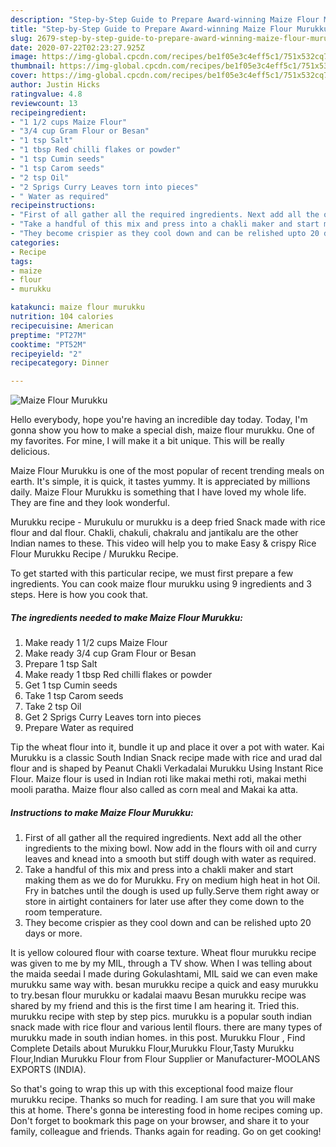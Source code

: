 ```yaml
---
description: "Step-by-Step Guide to Prepare Award-winning Maize Flour Murukku"
title: "Step-by-Step Guide to Prepare Award-winning Maize Flour Murukku"
slug: 2679-step-by-step-guide-to-prepare-award-winning-maize-flour-murukku
date: 2020-07-22T02:23:27.925Z
image: https://img-global.cpcdn.com/recipes/be1f05e3c4eff5c1/751x532cq70/maize-flour-murukku-recipe-main-photo.jpg
thumbnail: https://img-global.cpcdn.com/recipes/be1f05e3c4eff5c1/751x532cq70/maize-flour-murukku-recipe-main-photo.jpg
cover: https://img-global.cpcdn.com/recipes/be1f05e3c4eff5c1/751x532cq70/maize-flour-murukku-recipe-main-photo.jpg
author: Justin Hicks
ratingvalue: 4.8
reviewcount: 13
recipeingredient:
- "1 1/2 cups Maize Flour"
- "3/4 cup Gram Flour or Besan"
- "1 tsp Salt"
- "1 tbsp Red chilli flakes or powder"
- "1 tsp Cumin seeds"
- "1 tsp Carom seeds"
- "2 tsp Oil"
- "2 Sprigs Curry Leaves torn into pieces"
- " Water as required"
recipeinstructions:
- "First of all gather all the required ingredients. Next add all the other ingredients to the mixing bowl. Now add in the flours with oil and curry leaves and knead into a smooth but stiff dough with water as required."
- "Take a handful of this mix and press into a chakli maker and start making them as we do for Murukku. Fry on medium high heat in hot Oil. Fry in batches until the dough is used up fully.Serve them right away or store in airtight containers for later use after they come down to the room temperature."
- "They become crispier as they cool down and can be relished upto 20 days or more."
categories:
- Recipe
tags:
- maize
- flour
- murukku

katakunci: maize flour murukku 
nutrition: 104 calories
recipecuisine: American
preptime: "PT27M"
cooktime: "PT52M"
recipeyield: "2"
recipecategory: Dinner

---
```



![Maize Flour Murukku](https://img-global.cpcdn.com/recipes/be1f05e3c4eff5c1/751x532cq70/maize-flour-murukku-recipe-main-photo.jpg)

Hello everybody, hope you're having an incredible day today. Today, I'm gonna show you how to make a special dish, maize flour murukku. One of my favorites. For mine, I will make it a bit unique. This will be really delicious.

Maize Flour Murukku is one of the most popular of recent trending meals on earth. It's simple, it is quick, it tastes yummy. It is appreciated by millions daily. Maize Flour Murukku is something that I have loved my whole life. They are fine and they look wonderful.

Murukku recipe - Murukulu or murukku is a deep fried Snack made with rice flour and dal flour. Chakli, chakuli, chakralu and jantikalu are the other Indian names to these. This video will help you to make Easy &amp; crispy Rice Flour Murukku Recipe / Murukku Recipe.


To get started with this particular recipe, we must first prepare a few ingredients. You can cook maize flour murukku using 9 ingredients and 3 steps. Here is how you cook that.

<!--inarticleads1-->

##### The ingredients needed to make Maize Flour Murukku:

1. Make ready 1 1/2 cups Maize Flour
1. Make ready 3/4 cup Gram Flour or Besan
1. Prepare 1 tsp Salt
1. Make ready 1 tbsp Red chilli flakes or powder
1. Get 1 tsp Cumin seeds
1. Take 1 tsp Carom seeds
1. Take 2 tsp Oil
1. Get 2 Sprigs Curry Leaves torn into pieces
1. Prepare  Water as required


Tip the wheat flour into it, bundle it up and place it over a pot with water. Kai Murukku is a classic South Indian Snack recipe made with rice and urad dal flour and is shaped by Peanut Chakli Verkadalai Murukku Using Instant Rice Flour. Maize flour is used in Indian roti like makai methi roti, makai methi mooli paratha. Maize flour also called as corn meal and Makai ka atta. 

<!--inarticleads2-->

##### Instructions to make Maize Flour Murukku:

1. First of all gather all the required ingredients. Next add all the other ingredients to the mixing bowl. Now add in the flours with oil and curry leaves and knead into a smooth but stiff dough with water as required.
1. Take a handful of this mix and press into a chakli maker and start making them as we do for Murukku. Fry on medium high heat in hot Oil. Fry in batches until the dough is used up fully.Serve them right away or store in airtight containers for later use after they come down to the room temperature.
1. They become crispier as they cool down and can be relished upto 20 days or more.


It is yellow coloured flour with coarse texture. Wheat flour murukku recipe was given to me by my MIL, through a TV show. When I was telling about the maida seedai I made during Gokulashtami, MIL said we can even make murukku same way with. besan murukku recipe a quick and easy murukku to try.besan flour murukku or kadalai maavu Besan murukku recipe was shared by my friend and this is the first time I am hearing it. Tried this. murukku recipe with step by step pics. murukku is a popular south indian snack made with rice flour and various lentil flours. there are many types of murukku made in south indian homes. in this post. Murukku Flour , Find Complete Details about Murukku Flour,Murukku Flour,Tasty Murukku Flour,Indian Murukku Flour from Flour Supplier or Manufacturer-MOOLANS EXPORTS (INDIA). 

So that's going to wrap this up with this exceptional food maize flour murukku recipe. Thanks so much for reading. I am sure that you will make this at home. There's gonna be interesting food in home recipes coming up. Don't forget to bookmark this page on your browser, and share it to your family, colleague and friends. Thanks again for reading. Go on get cooking!
